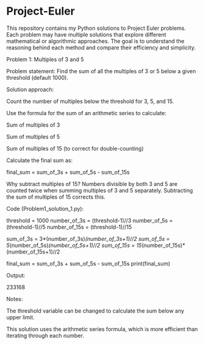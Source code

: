 # Project-Euler
This repository contains my Python solutions to Project Euler problems. Each problem may have multiple solutions that explore different mathematical or algorithmic approaches. The goal is to understand the reasoning behind each method and compare their efficiency and simplicity.



Problem 1: Multiples of 3 and 5

Problem statement:
Find the sum of all the multiples of 3 or 5 below a given threshold (default 1000).

Solution approach:

Count the number of multiples below the threshold for 3, 5, and 15.

Use the formula for the sum of an arithmetic series to calculate:

Sum of multiples of 3

Sum of multiples of 5

Sum of multiples of 15 (to correct for double-counting)

Calculate the final sum as:

final_sum = sum_of_3s + sum_of_5s - sum_of_15s


Why subtract multiples of 15?
Numbers divisible by both 3 and 5 are counted twice when summing multiples of 3 and 5 separately. Subtracting the sum of multiples of 15 corrects this.

Code (Problem1_solution_1.py):

threshold = 1000
number_of_3s = (threshold-1)//3
number_of_5s = (threshold-1)//5
number_of_15s = (threshold-1)//15

sum_of_3s = 3*(number_of_3s)*(number_of_3s+1)//2
sum_of_5s = 5*(number_of_5s)*(number_of_5s+1)//2
sum_of_15s = 15*(number_of_15s)*(number_of_15s+1)//2

final_sum = sum_of_3s + sum_of_5s - sum_of_15s
print(final_sum)


Output:

233168


Notes:

The threshold variable can be changed to calculate the sum below any upper limit.

This solution uses the arithmetic series formula, which is more efficient than iterating through each number.
